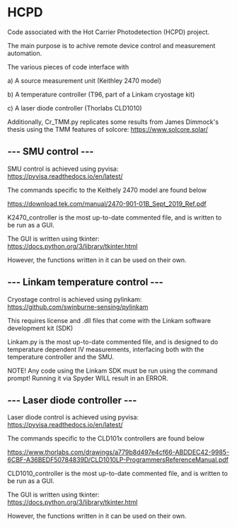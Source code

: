 # HCPD

Code associated with the Hot Carrier Photodetection (HCPD) project.

The main purpose is to achive remote device control and measurement automation.

The various pieces of code interface with

a) A source measurement unit (Keithley 2470 model)

b) A temperature controller (T96, part of a Linkam cryostage kit)

c) A laser diode controller (Thorlabs CLD1010)

Additionally, Cr_TMM.py replicates some results from James Dimmock's thesis using the TMM features of solcore: https://www.solcore.solar/

## --- SMU control ---
SMU control is achieved using pyvisa: https://pyvisa.readthedocs.io/en/latest/

The commands specific to the Keithely 2470 model are found below

https://download.tek.com/manual/2470-901-01B_Sept_2019_Ref.pdf

K2470_controller is the most up-to-date commented file, and is written to be run as a GUI.

The GUI is written using tkinter: https://docs.python.org/3/library/tkinter.html

However, the functions written in it can be used on their own. 

## --- Linkam temperature control ---

Cryostage control is achieved using pylinkam: https://github.com/swinburne-sensing/pylinkam

This requires license and .dll files that come with the Linkam software development kit (SDK)

Linkam.py is the most up-to-date commented file, and is designed to do temperature dependent IV measurements, interfacing both with the temperature controller and the SMU.

NOTE! Any code using the Linkam SDK must be run using the command prompt! Running it via Spyder WILL result in an ERROR.

## --- Laser diode controller --- 

Laser diode control is achieved using pyvisa: https://pyvisa.readthedocs.io/en/latest/

The commands specific to the CLD101x controllers are found below 

https://www.thorlabs.com/drawings/a779b8d497e4cf66-ABDDEC42-9985-6CBF-A36BEDF50784839D/CLD1010LP-ProgrammersReferenceManual.pdf

CLD1010_controller is the most up-to-date commented file, and is written to be run as a GUI.

The GUI is written using tkinter: https://docs.python.org/3/library/tkinter.html

However, the functions written in it can be used on their own. 

